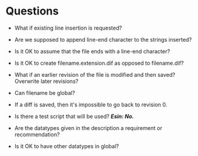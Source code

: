 # Questions

- What if existing line insertion is requested?

- Are we supposed to append line-end character to the strings inserted?

- Is it OK to assume that the file ends with a line-end character?

- Is it OK to create filename.extension.dif as opposed to filename.dif?

- What if an earlier revision of the file is modified and then saved? Overwrite later revisions?

- Can filename be global?

- If a diff is saved, then it's impossible to go back to revision 0.

- Is there a test script that will be used? ***Esin: No.***

- Are the datatypes given in the description a requirement or recommendation?

- Is it OK to have other datatypes in global?
